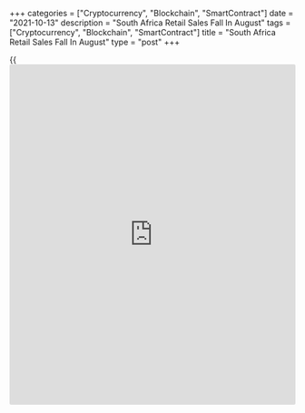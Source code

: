 +++
categories = ["Cryptocurrency", "Blockchain", "SmartContract"]
date = "2021-10-13"
description = "South Africa Retail Sales Fall In August"
tags = ["Cryptocurrency", "Blockchain", "SmartContract"]
title = "South Africa Retail Sales Fall In August"
type = "post"
+++

{{<iframe id="large-banner" src="https://www.bounty.group/#slide=6.0" width="100%" height="600" scrolling="no" style="border: 0px solid rgb(216, 221, 230); border-radius: 3px;">}}

South Africa's retail sales declined for the second straight month in
August, data from Statistics South Africa showed on Wednesday.

Retail sales fell 1.3 percent year-on-year in August, following a 1.2
percent decrease in July. Economists had forecast a 2.6 percent growth.

The largest negative contribution came from retailers in hardware, paint
and glass, retailers in household furniture, appliances and equipment,
general dealers.

On a month-on-month basis, retail sales grew 4.9 percent in August,
after a 11.1 percent drop in the previous month.

In the three months ended in June, retail sales decreased 4.1 percent,
following a 2.9 percent fall in the preceding three months.

For comments and feedback [contact](https://www.playgroundfx.com/contact/): editorial@rtt[news](https://www.letsplayfx.com/blog/forex-news-website/).com

[Economic News][1]

 **What parts of the world are seeing the best (and worst) economic
performances lately? Click[here][2] to check out our [Econ Scorecard][2]
and find out! See up-to-the-moment [ranking](https://www.playgroundfx.com/blog/crypto-exchange-ranking/)s for the best and worst
performers in [GDP][2], [unemployment rate][3], [inflation][4] and much
more.**

   1. www.rtt[news](https://www.letsplayfx.com/blog/forex-news-website/).com/Content/EconomicNews.aspx
   2. www.rtt[news](https://www.letsplayfx.com/blog/forex-news-website/).com/economic-scorecard/world-rank/GDP/highest-performance.aspx
   3. www.rtt[news](https://www.letsplayfx.com/blog/forex-news-website/).com/economic-scorecard/world-rank/unemployment-rate/lowest-performance.aspx
   4. www.rtt[news](https://www.letsplayfx.com/blog/forex-news-website/).com/economic-scorecard/world-rank/CPI/highest-performance.aspx
